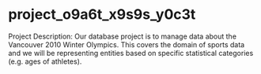 # project_o9a6t_x9s9s_y0c3t
Project Description:
Our database project is to manage data about the Vancouver 2010 Winter Olympics. This covers the domain of sports data and we will be representing entities based on specific statistical categories (e.g. ages of athletes).
